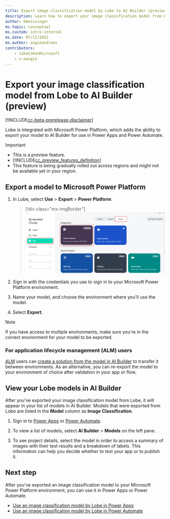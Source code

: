 ```yaml
---
title: Export image classification model by Lobe to AI Builder (preview) - AI Builder | Microsoft Docs
description: Learn how to export your image classification model from Lobe into AI Builder for use in Power Apps and Power Automate.
author: mbeissinger
ms.topic: conceptual
ms.custom: intro-internal
ms.date: 07/11/2022
ms.author: angieandrews
contributors:
    - JakeCohenMicrosoft
    - v-aangie
---
```

# Export your image classification model from Lobe to AI Builder (preview)

[!INCLUDE[cc-beta-prerelease-disclaimer](./includes/cc-beta-prerelease-disclaimer.md)]

Lobe is integrated with Microsoft Power Platform, which adds the ability to export your model to AI Builder for use in Power Apps and Power Automate.

> [!IMPORTANT]
> - This is a preview feature.
> - [!INCLUDE[cc_preview_features_definition](includes/cc-preview-features-definition.md)]
> - This feature is being gradually rolled out across regions and might not be available yet in your region.

## Export a model to Microsoft Power Platform

1. In Lobe, select **Use** > **Export** > **Power Platform**.

    > [!div class="mx-imgBorder"]
    > ![Screenshot of the Lobe Export screen.](media/lobe-export/lobe-export.png "Lobe Export screen")

1. Sign in with the credentials you use to sign in to your Microsoft Power Platform environment.

1. Name your model, and choose the environment where you'll use the model.

1. Select **Export**.

> [!NOTE]
> If you have access to multiple environments, make sure you're in the correct environment for your model to be exported.

### For application lifecycle management (ALM) users

[ALM](/power-platform/alm/overview-alm) users can [create a solution from the model in AI Builder](byom-alm.md) to transfer it between environments. As an alternative, you can re-export the model to your environment of choice after validation in your app or flow.

## View your Lobe models in AI Builder

After you've exported your image classification model from Lobe, it will appear in your list of models in AI Builder. Models that were exported from Lobe are listed in the **Model** column as **Image Classification**.

1. Sign in to [Power Apps](https://make.powerapps.com) or [Power Automate](https://flow.microsoft.com/).

1. To view a list of models, select **AI Builder** > **Models** on the left pane.

1. To see project details, select the model in order to access a summary of images with their test results and a breakdown of labels. This information can help you decide whether to test your app or to publish it.

## Next step

After you've exported an image classification model to your Microsoft Power Platform environment, you can use it in Power Apps or Power Automate.

- [Use an image classification model by Lobe in Power Apps](image-classification-component-in-powerapps.md)
- [Use an image classification model by Lobe in Power Automate](image-classification-model-in-flow.md)
